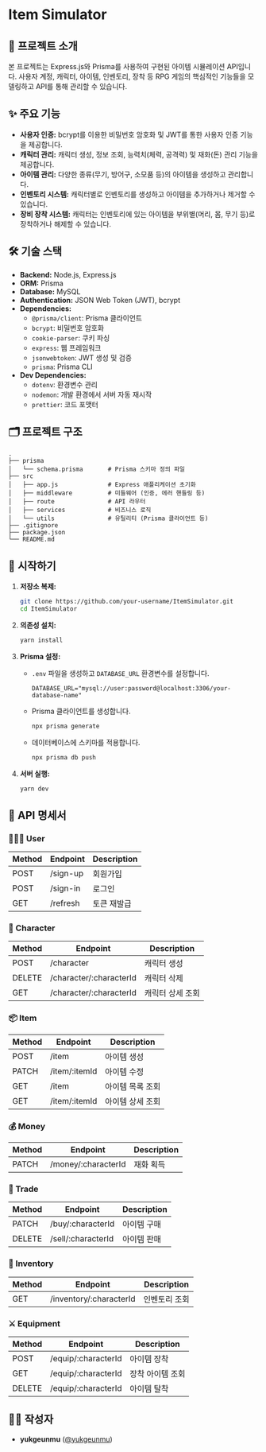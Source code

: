 # Item Simulator

## 📝 프로젝트 소개

본 프로젝트는 Express.js와 Prisma를 사용하여 구현된 아이템 시뮬레이션 API입니다. 사용자 계정, 캐릭터, 아이템, 인벤토리, 장착 등 RPG 게임의 핵심적인 기능들을 모델링하고 API를 통해 관리할 수 있습니다.

## ✨ 주요 기능

*   **사용자 인증:** bcrypt를 이용한 비밀번호 암호화 및 JWT를 통한 사용자 인증 기능을 제공합니다.
*   **캐릭터 관리:** 캐릭터 생성, 정보 조회, 능력치(체력, 공격력) 및 재화(돈) 관리 기능을 제공합니다.
*   **아이템 관리:** 다양한 종류(무기, 방어구, 소모품 등)의 아이템을 생성하고 관리합니다.
*   **인벤토리 시스템:** 캐릭터별로 인벤토리를 생성하고 아이템을 추가하거나 제거할 수 있습니다.
*   **장비 장착 시스템:** 캐릭터는 인벤토리에 있는 아이템을 부위별(머리, 몸, 무기 등)로 장착하거나 해제할 수 있습니다.

## 🛠️ 기술 스택

*   **Backend:** Node.js, Express.js
*   **ORM:** Prisma
*   **Database:** MySQL
*   **Authentication:** JSON Web Token (JWT), bcrypt
*   **Dependencies:**
    *   `@prisma/client`: Prisma 클라이언트
    *   `bcrypt`: 비밀번호 암호화
    *   `cookie-parser`: 쿠키 파싱
    *   `express`: 웹 프레임워크
    *   `jsonwebtoken`: JWT 생성 및 검증
    *   `prisma`: Prisma CLI
*   **Dev Dependencies:**
    *   `dotenv`: 환경변수 관리
    *   `nodemon`: 개발 환경에서 서버 자동 재시작
    *   `prettier`: 코드 포맷터

## 🗂️ 프로젝트 구조

```
.
├── prisma
│   └── schema.prisma       # Prisma 스키마 정의 파일
├── src
│   ├── app.js              # Express 애플리케이션 초기화
│   ├── middleware          # 미들웨어 (인증, 에러 핸들링 등)
│   ├── route               # API 라우터
│   ├── services            # 비즈니스 로직
│   └── utils               # 유틸리티 (Prisma 클라이언트 등)
├── .gitignore
├── package.json
└── README.md
```

## 🚀 시작하기

1.  **저장소 복제:**
    ```bash
    git clone https://github.com/your-username/ItemSimulator.git
    cd ItemSimulator
    ```

2.  **의존성 설치:**
    ```bash
    yarn install
    ```

3.  **Prisma 설정:**
    *   `.env` 파일을 생성하고 `DATABASE_URL` 환경변수를 설정합니다.
        ```
        DATABASE_URL="mysql://user:password@localhost:3306/your-database-name"
        ```
    *   Prisma 클라이언트를 생성합니다.
        ```bash
        npx prisma generate
        ```
    *   데이터베이스에 스키마를 적용합니다.
        ```bash
        npx prisma db push
        ```

4.  **서버 실행:**
    ```bash
    yarn dev
    ```

## 📄 API 명세서

### 🧑‍🤝‍🧑 User

| Method | Endpoint         | Description      |
| ------ | ---------------- | ---------------- |
| POST   | /sign-up         | 회원가입         |
| POST   | /sign-in         | 로그인           |
| GET    | /refresh         | 토큰 재발급      |

### 🧑 Character

| Method | Endpoint                  | Description      |
| ------ | ------------------------- | ---------------- |
| POST   | /character                | 캐릭터 생성      |
| DELETE | /character/:characterId   | 캐릭터 삭제      |
| GET    | /character/:characterId   | 캐릭터 상세 조회 |

### 📦 Item

| Method | Endpoint         | Description      |
| ------ | ---------------- | ---------------- |
| POST   | /item            | 아이템 생성      |
| PATCH  | /item/:itemId    | 아이템 수정      |
| GET    | /item            | 아이템 목록 조회 |
| GET    | /item/:itemId    | 아이템 상세 조회 |

### 💰 Money

| Method | Endpoint               | Description |
| ------ | ---------------------- | ----------- |
| PATCH  | /money/:characterId    | 재화 획득   |

### 🔁 Trade

| Method | Endpoint            | Description |
| ------ | ------------------- | ----------- |
| PATCH  | /buy/:characterId   | 아이템 구매 |
| DELETE | /sell/:characterId  | 아이템 판매 |

### 🎒 Inventory

| Method | Endpoint                 | Description    |
| ------ | ------------------------ | -------------- |
| GET    | /inventory/:characterId  | 인벤토리 조회  |

### ⚔️ Equipment

| Method | Endpoint               | Description    |
| ------ | ---------------------- | -------------- |
| POST   | /equip/:characterId    | 아이템 장착    |
| GET    | /equip/:characterId    | 장착 아이템 조회 |
| DELETE | /equip/:characterId    | 아이템 탈착    |


## 👨‍💻 작성자

*   **yukgeunmu** ([@yukgeunmu](https://github.com/yukgeunmu))
